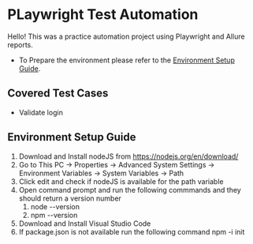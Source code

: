 # PLaywright Test Automation

Hello! This was a practice automation project using Playwright and Allure reports.

-   To Prepare the environment please refer to the [Environment Setup Guide](#environment-setup-guide).

## Covered Test Cases

  <ul>
   <li>Validate login</li>
  </ul>

## Environment Setup Guide

1. Download and Install nodeJS from https://nodejs.org/en/download/
2. Go to This PC → Properties → Advanced System Settings → Environment Variables → System Variables → Path
3. Click edit and check if nodeJS is available for the path variable
4. Open command prompt and run the following commmands and they should return a version number
    1. node --version
    2. npm --version
5. Download and Install Visual Studio Code
6. If package.json is not available run the following command
   npm -i init
